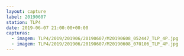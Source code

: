 ```yaml
---
layout: capture
label: 20190607
station: TLP4
date: 2019-06-07 21:00:00+00:00
capturas:
  - imagem: TLP4/2019/201906/20190607/M20190608_052447_TLP_4P.jpg
  - imagem: TLP4/2019/201906/20190607/M20190608_070106_TLP_4P.jpg
---
```

